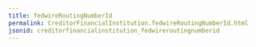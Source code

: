 ```yaml
---
title: fedwireRoutingNumberId
permalink: CreditorFinancialInstitution.fedwireRoutingNumberId.html
jsonid: creditorfinancialinstitution_fedwireroutingnumberid
---
```

